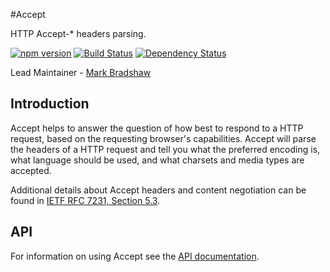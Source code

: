 #Accept

HTTP Accept-* headers parsing.

[![npm version](https://badge.fury.io/js/accept.svg)](http://badge.fury.io/js/accept) [![Build Status](https://secure.travis-ci.org/hapijs/accept.png)](http://travis-ci.org/hapijs/accept) [![Dependency Status](https://david-dm.org/hapijs/accept.svg)](https://david-dm.org/hapijs/accept)

Lead Maintainer - [Mark Bradshaw](https://github.com/mark-bradshaw)

## Introduction

Accept helps to answer the question of how best to respond to a HTTP request, based on the requesting browser's capabilities.  Accept will parse the headers of a HTTP request and tell you what the preferred encoding is, what language should be used, and what charsets and media types are accepted.

Additional details about Accept headers and content negotiation can be found in [IETF RFC 7231, Section 5.3](https://tools.ietf.org/html/rfc7231#section-5.3).

## API

For information on using Accept see the [API documentation](API.md).
